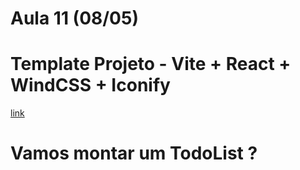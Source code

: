 # Aula 11 (08/05) 

# Template Projeto - Vite + React + WindCSS + Iconify

[link](https://github.com/mmamorim/bootstrapreact)

# Vamos montar um TodoList ?